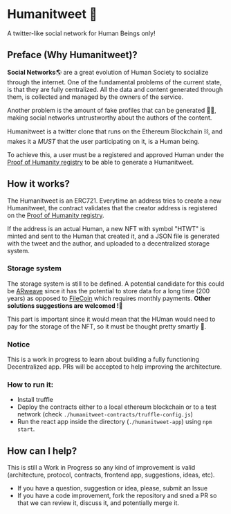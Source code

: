 # Humanitweet 🐤
A twitter-like social network for Human Beings only!

## Preface  (Why Humanitweet)?
**Social Networks**🌎 are a great evolution of Human Society to socialize through the internet. One of the fundamental problems of the current state, is that they are fully centralized. All the data and content generated through them, is collected and managed by the owners of the service.

Another problem is the amount of fake profiles that can be generated 🦹‍♂️, making social networks untrustworthy about the authors of the content.

Humanitweet is a twitter clone that runs on the Ethereum Blockchain ⛓️, and makes it a *MUST* that the user participating on it, is a Human being.

To achieve this, a user must be a registered and approved Human under the [Proof of Humanity registry](https://www.proofofhumanity.id/) to be able to generate a Humanitweet.

## How it works?
The Humanitweet is an ERC721. Everytime an address tries to create a new Humanitweet, the contract validates that the creator address is registered on the [Proof of Humanity registry](https://www.proofofhumanity.id/).

If the address is an actual Human, a new NFT with symbol "HTWT" is minted and sent to the Human that created it, and a JSON file is generated with the tweet and the author, and uploaded to a decentralized storage system.

### Storage system
The storage system is still to be defined. A potential candidate for this could be [ARweave](https://www.arweave.org/) since it has the potential to store data for a long time (200 years) as opposed to [FileCoin](https://filecoin.io/) which requires monthly payments. **Other solutions suggestions are welcomed !🙌**

This part is important since it would mean that the HUman would need to pay for the storage of the NFT, so it must be thought pretty smartly 🧠.

###  Notice
This is a work in progress to learn about building a fully functioning Decentralized app.
PRs will be accepted to help improving the architecture.

### How to run it:
- Install truffle
- Deploy the contracts either to a local ethereum blockchain or to a test network (check `./humanitweet-contracts/truffle-config.js`)
- Run the react app inside the directory (`./humanitweet-app`) using `npm start`.

## How can I help?
This is still a Work in Progress so any kind of improvement is valid (architecture, protocol, contracts, frontend app, suggestions, ideas, etc).

- If you have a question, suggestion or idea, please, submit an Issue
- If you have a code improvement, fork the repository and sned a PR so that we can review it, discuss it, and potentially merge it.
